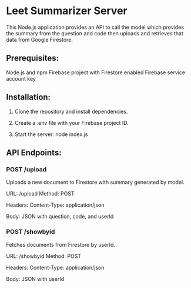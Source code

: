 # Leet Summarizer Server

This Node.js application provides an API to call the model which provides the summary from the question and code then uploads and retrieves that data from Google Firestore.


## Prerequisites:

Node.js and npm
Firebase project with Firestore enabled
Firebase service account key

## Installation:

1. Clone the repository and install dependencies.

2. Create a .env file with your Firebase project ID.

3. Start the server:
  node index.js


## API Endpoints:

### POST /upload
Uploads a new document to Firestore with summary generated by model.

URL: /upload
Method: POST

Headers: Content-Type: application/json

Body: JSON with question, code, and userId

### POST /showbyid
Fetches documents from Firestore by userId.

URL: /showbyid
Method: POST

Headers: Content-Type: application/json

Body: JSON with userId


